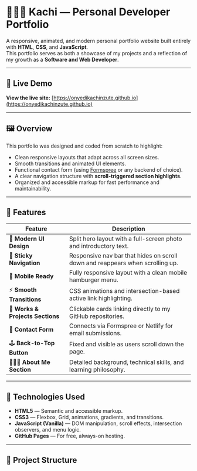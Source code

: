 # 🧑🏽‍💻 Kachi — Personal Developer Portfolio

A responsive, animated, and modern personal portfolio website built entirely with **HTML**, **CSS**, and **JavaScript**.  
This portfolio serves as both a showcase of my projects and a reflection of my growth as a **Software and Web Developer**.

---

## 🚀 Live Demo
**View the live site:** [https://onyedikachinzute.github.io](https://onyedikachinzute.github.io)

---

## 🖼️ Overview

This portfolio was designed and coded from scratch to highlight:
- Clean responsive layouts that adapt across all screen sizes.
- Smooth transitions and animated UI elements.
- Functional contact form (using [Formspree](https://formspree.io) or any backend of choice).
- A clear navigation structure with **scroll-triggered section highlights**.
- Organized and accessible markup for fast performance and maintainability.

---

## 🧩 Features

| Feature | Description |
|----------|-------------|
| 🎨 **Modern UI Design** | Split hero layout with a full-screen photo and introductory text. |
| 🧭 **Sticky Navigation** | Responsive nav bar that hides on scroll down and reappears when scrolling up. |
| 📱 **Mobile Ready** | Fully responsive layout with a clean mobile hamburger menu. |
| ⚡ **Smooth Transitions** | CSS animations and intersection-based active link highlighting. |
| 📂 **Works & Projects Sections** | Clickable cards linking directly to my GitHub repositories. |
| 💬 **Contact Form** | Connects via Formspree or Netlify for email submissions. |
| 🕹️ **Back-to-Top Button** | Fixed and visible as users scroll down the page. |
| 🧑🏽‍🎓 **About Me Section** | Detailed background, technical skills, and learning philosophy. |

---

## 🧠 Technologies Used

- **HTML5** — Semantic and accessible markup.
- **CSS3** — Flexbox, Grid, animations, gradients, and transitions.
- **JavaScript (Vanilla)** — DOM manipulation, scroll effects, intersection observers, and menu logic.
- **GitHub Pages** — For free, always-on hosting.

---

## 📁 Project Structure

